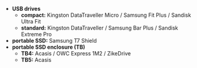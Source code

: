 - **USB drives** 
	- **compact:** Kingston DataTraveller Micro / Samsung Fit Plus / Sandisk Ultra Fit
	- **standard:** Kingston DataTraveller / Samsung Bar Plus / Sandisk Extreme Pro
- **portable SSD:** Samsung T7 Shield
- **portable SSD enclosure (TB)**
	- **TB4:** Acasis / OWC Express 1M2 / ZikeDrive
	- **TB5:** Acasis